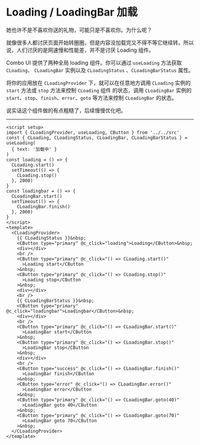 <script setup>
import LoadingExample from './loading-example.vue'
</script>

# Loading / LoadingBar 加载

她也许不是不喜欢你送的礼物，可能只是不喜欢你。为什么呢？

就像很多人都讨厌页面开始转圈圈，但是内容没加载完又不得不等它继续转。所以说，人们讨厌的是网速慢和性能差，并不是讨厌 Loading 组件。

Combo UI 提供了两种全局 loading 组件。你可以通过 `useLoading` 方法获取 `CLoading`、 `CLoadingBar` 实例以及 `CLoadingStatus` 、`CLoadingBarStatus` 属性。

将你的应用放在 `CLoadingProvider` 下，就可以在任意地方调用 `CLoading` 实例的 `start` 方法或 `stop` 方法来控制 `CLoading` 组件 的状态，调用 `CLoadingBar` 实例的 `start`、`stop`、`finish`、`error`、`goto` 等方法来控制 `CLoadingBar` 的状态。

说实话这个组件做的有点粗糙了，后续慢慢优化吧。

---

<ClientOnly>
  <loading-example />
</ClientOnly>

```vue
<script setup>
import { CLoadingProvider, useLoading, CButton } from '../../src'
const { CLoading, CLoadingStatus, CLoadingBar, CLoadingBarStatus } = useLoading(
  { text: '加载中' }
)
const loading = () => {
  CLoading.start()
  setTimeout(() => {
    CLoading.stop()
  }, 2000)
}
const loadingbar = () => {
  CLoadingBar.start()
  setTimeout(() => {
    CLoadingBar.finish()
  }, 2000)
}
</script>
<template>
  <CLoadingProvider>
    {{ CLoadingStatus }}&nbsp;
    <CButton type="primary" @c_click="loading">Loading</CButton>&nbsp;
    <div></div>
    <br />
    <CButton type="primary" @c_click="() => CLoading.start()"
      >Loading start</CButton
    >&nbsp;
    <CButton type="primary" @c_click="() => CLoading.stop()"
      >Loading stop</CButton
    >&nbsp;
    <div></div>
    <br />
    {{ CLoadingBarStatus }}&nbsp;
    <CButton type="primary" @c_click="loadingbar">Loadingbar</CButton>&nbsp;
    <div></div>
    <br />
    <CButton type="primary" @c_click="() => CLoadingBar.start()"
      >LoadingBar start</CButton
    >&nbsp;
    <CButton type="primary" @c_click="() => CLoadingBar.stop()"
      >LoadingBar stop</CButton
    >&nbsp;
    <div></div>
    <br />
    <CButton type="success" @c_click="() => CLoadingBar.finish()"
      >LoadingBar finish</CButton
    >&nbsp;
    <CButton type="error" @c_click="() => CLoadingBar.error()"
      >LoadingBar error</CButton
    >&nbsp;
    <CButton type="primary" @c_click="() => CLoadingBar.goto(40)"
      >LoadingBar goto 40</CButton
    >&nbsp;
    <CButton type="primary" @c_click="() => CLoadingBar.goto(70)"
      >LoadingBar goto 70</CButton
    >&nbsp;
  </CLoadingProvider>
</template>
```
